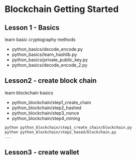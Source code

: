 # Blockchain Getting Started

## Lesson 1 - Basics
learn basic cryptography methods
- python_basics/decode_encode.py
- python_basics/learn_hashlib.py
- python_basics/private_public_key.py
- python_basics/decode_encode_2.py

## Lesson2 - create block chain
learn blockchain basics
- python_blockchain/step1_create_chain
- python_blockchain/step2_hashed
- python_blockchain/step3_nonce
- python_blockchain/step4_mining

```bash
python python_blockchain/step1_create_chain/blockchain.py
python python_blockchain/step2_hased/blockchain.py
...
```
## Lesson3 - create wallet
